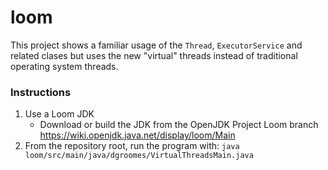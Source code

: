 # loom

This project shows a familiar usage of the `Thread`, `ExecutorService` and related clases but uses the new "virtual"
threads instead of traditional operating system threads.  

### Instructions

1. Use a Loom JDK
    * Download or build the JDK from the OpenJDK Project Loom branch <https://wiki.openjdk.java.net/display/loom/Main>
1. From the repository root, run the program with: `java loom/src/main/java/dgroomes/VirtualThreadsMain.java`
